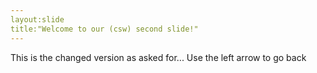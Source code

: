 ```yaml
---
layout:slide
title:"Welcome to our (csw) second slide!"
---
```

This is the changed version as asked for...
Use the left arrow to go back
